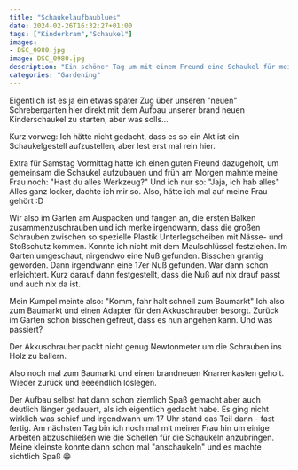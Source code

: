 ```yaml
---
title: "Schaukelaufbaublues"
date: 2024-02-26T16:32:27+01:00
tags: ["Kinderkram","Schaukel"]
images: 
- DSC_0980.jpg
image: DSC_0980.jpg
description: "Ein schöner Tag um mit einem Freund eine Schaukel für meine Kids aufzubauen. Oder?"
categories: "Gardening"
---
```


Eigentlich ist es ja ein etwas später Zug über unseren "neuen" Schrebergarten hier direkt mit dem Aufbau unserer brand neuen Kinderschaukel zu starten, aber was solls...

Kurz vorweg: Ich hätte nicht gedacht, dass es so ein Akt ist ein Schaukelgestell aufzustellen, aber lest erst mal rein hier.

Extra für Samstag Vormittag hatte ich einen guten Freund dazugeholt, um gemeinsam die Schaukel aufzubauen und früh am Morgen mahnte meine Frau noch: "Hast du alles Werkzeug?" Und ich nur so: "Jaja, ich hab alles" Alles ganz locker, dachte ich mir so. Also, hätte ich mal auf meine Frau gehört :D

Wir also im Garten am Auspacken und fangen an, die ersten Balken zusammenzuschrauben und ich merke irgendwann, dass die großen Schrauben zwischen so spezielle Plastik Unterlegscheiben mit Nässe- und Stoßschutz kommen. Konnte ich nicht mit dem Maulschlüssel festziehen. Im Garten umgeschaut, nirgendwo eine Nuß gefunden. Bisschen grantig geworden. Dann irgendwann eine 17er Nuß gefunden. War dann schon erleichtert. Kurz darauf dann festgestellt, dass die Nuß auf nix drauf passt und auch nix da ist.

Mein Kumpel meinte also: "Komm, fahr halt schnell zum Baumarkt" Ich also zum Baumarkt und einen Adapter für den Akkuschrauber besorgt. Zurück im Garten schon bisschen gefreut, dass es nun angehen kann. Und was passiert?

Der Akkuschrauber packt nicht genug Newtonmeter um die Schrauben ins Holz zu ballern.

Also noch mal zum Baumarkt und einen brandneuen Knarrenkasten geholt. Wieder zurück und eeeendlich loslegen.

Der Aufbau selbst hat dann schon ziemlich Spaß gemacht aber auch deutlich länger gedauert, als ich eigentlich gedacht habe. Es ging nicht wirklich was schief und irgendwann um 17 Uhr stand das Teil dann - fast fertig. Am nächsten Tag bin ich noch mal mit meiner Frau hin um einige Arbeiten abzuschließen wie die Schellen für die Schaukeln anzubringen. Meine kleinste konnte dann schon mal "anschaukeln" und es machte sichtlich Spaß :grin: